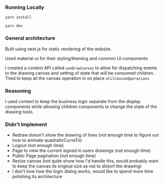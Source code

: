 ### Running Locally
`yarn install`

`yarn dev`

### General architecture
Built using next.js for static rendering of the website.

Used material-ui for their styling/theming and common UI components

I created a context API called `useDrawCanvas` to allow for dispatching events
to the drawing canvas and setting of state that will be consumed children. Tried
to keep all the canvas operation in on place `utilCanvasOperations`


### Reasoning
I used context to keep the business logic separate from the display components
while allowing children components to change the state of the drawing tools.


### Didn't Implement
- Redraw doesn't show the drawing of lines (not enough time to figure out how to animate quadraticCurveTo)
- Logout (not enough time)
- Page to view the current signed in users drawings (not enough time)
- Public Page pagination (not enough time)
- Resize canvas (not quite shure how I'd handle this, would probably want to keep the canvas its original size as not to distort the drawing)
- I don't love how the login dialog works, would like to spend more time polishing its architecture
